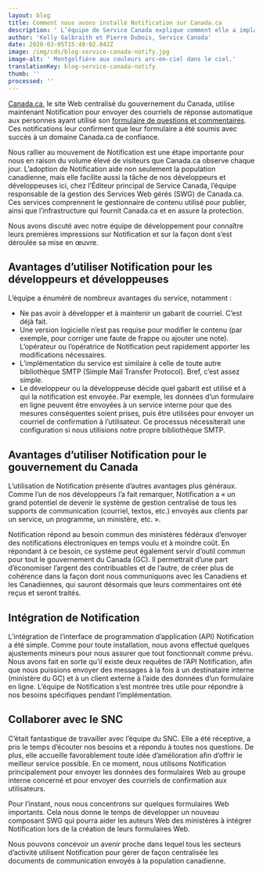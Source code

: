 ```yaml
---
layout: blog
title: Comment nous avons installé Notification sur Canada.ca
description: ' L’équipe de Service Canada explique comment elle a implanté Notification sur Canada.ca pour envoyer des réponses automatiques aux utilisateurs de son formulaire de questions et commentaires.'
author: 'Kelly Galbraith et Pierre Dubois, Service Canada'
date: 2020-03-05T15:49:02.842Z
image: /img/cds/blog-service-canada-notify.jpg
image-alt: ' Montgolfière aux couleurs arc-en-ciel dans le ciel.'
translationKey: blog-service-canada-notify
thumb: ''
processed: ''
---
```

[Canada.ca](https://www.canada.ca/fr.html), le site Web centralisé du gouvernement du Canada, utilise maintenant Notification pour envoyer des courriels de réponse automatique aux personnes ayant utilisé son [formulaire de questions et commentaires](https://www.canada.ca/fr/contact/questions.html). Ces notifications leur confirment que leur formulaire a été soumis avec succès à un domaine Canada.ca de confiance.

Nous rallier au mouvement de Notification est une étape importante pour nous en raison du volume élevé de visiteurs que Canada.ca observe chaque jour. L’adoption de Notification aide non seulement la population canadienne, mais elle facilite aussi la tâche de nos développeurs et développeuses ici, chez l’Éditeur principal de Service Canada, l’équipe responsable de la gestion des Services Web gérés (SWG) de Canada.ca. Ces services comprennent le gestionnaire de contenu utilisé pour publier, ainsi que l’infrastructure qui fournit Canada.ca et en assure la protection.

Nous avons discuté avec notre équipe de développement pour connaître leurs premières impressions sur Notification et sur la façon dont s’est déroulée sa mise en œuvre.

## Avantages d’utiliser Notification pour les développeurs et développeuses

L’équipe a énuméré de nombreux avantages du service, notamment :

* Ne pas avoir à développer et à maintenir un gabarit de courriel. C’est déjà fait.
* Une version logicielle n’est pas requise pour modifier le contenu (par exemple, pour corriger une faute de frappe ou ajouter une note). L’opérateur ou l’opératrice de Notification peut rapidement apporter les modifications nécessaires.
* L’implémentation du service est similaire à celle de toute autre bibliothèque SMTP (Simple Mail Transfer Protocol). Bref, c’est assez simple.
* Le développeur ou la développeuse décide quel gabarit est utilisé et à qui la notification est envoyée. Par exemple, les données d’un formulaire en ligne peuvent être envoyées à un service interne pour que des mesures conséquentes soient prises, puis être utilisées pour envoyer un courriel de confirmation à l’utilisateur. Ce processus nécessiterait une configuration si nous utilisions notre propre bibliothèque SMTP.

## Avantages d’utiliser Notification pour le gouvernement du Canada

L’utilisation de Notification présente d’autres avantages plus généraux. Comme l’un de nos développeurs l’a fait remarquer, Notification a « un grand potentiel de devenir le système de gestion centralisé de tous les supports de communication (courriel, textos, etc.) envoyés aux clients par un service, un programme, un ministère, etc. ».

Notification répond au besoin commun des ministères fédéraux d’envoyer des notifications électroniques en temps voulu et à moindre coût. En répondant à ce besoin, ce système peut également servir d’outil commun pour tout le gouvernement du Canada (GC). Il permettrait d’une part d’économiser l’argent des contribuables et de l’autre, de créer plus de cohérence dans la façon dont nous communiquons avec les Canadiens et les Canadiennes, qui sauront désormais que leurs commentaires ont été reçus et seront traités.

## Intégration de Notification

L’intégration de l’interface de programmation d’application (API) Notification a été simple. Comme pour toute installation, nous avons effectué quelques ajustements mineurs pour nous assurer que tout fonctionnait comme prévu. Nous avons fait en sorte qu’il existe deux requêtes de l’API Notification, afin que nous puissions envoyer des messages à la fois à un destinataire interne (ministère du GC) et à un client externe à l’aide des données d’un formulaire en ligne. L’équipe de Notification s’est montrée très utile pour répondre à nos besoins spécifiques pendant l’implémentation.

## Collaborer avec le SNC   

C’était fantastique de travailler avec l’équipe du SNC. Elle a été réceptive, a pris le temps d’écouter nos besoins et a répondu à toutes nos questions. De plus, elle accueille favorablement toute idée d’amélioration afin d’offrir le meilleur service possible. En ce moment, nous utilisons Notification principalement pour envoyer les données des formulaires Web au groupe interne concerné et pour envoyer des courriels de confirmation aux utilisateurs. 

Pour l’instant, nous nous concentrons sur quelques formulaires Web importants. Cela nous donne le temps de développer un nouveau composant SWG qui pourra aider les auteurs Web des ministères à intégrer Notification lors de la création de leurs formulaires Web. 

Nous pouvons concevoir un avenir proche dans lequel tous les secteurs d’activité utilisent Notification pour gérer de façon centralisée les documents de communication envoyés à la population canadienne.
